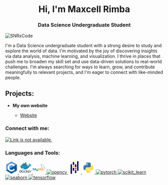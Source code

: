 <h1 align="center">Hi, I'm Maxcell Rimba</h1>

<h3 align="center">Data Science Undergraduate Student</h3>

 

<p align="left"> <img src=https://komarev.com/ghpvc/?username=SNRxCode&label=Profile%20views&color=0e75b6&style=flat alt="SNRxCode" /> </p>

<p> I'm a Data Science undergraduate student with a strong desire to study and explore the world of data. I'm motivated by the joy of discovering insights via data analysis, machine learning, and visualization. I thrive in places that push me to broaden my skill set and use data-driven solutions to real-world challenges. I'm always searching for ways to learn, grow, and contribute meaningfully to relevant projects, and I'm eager to connect with like-minded people.</p>

 

<h2>Projects:</h2>

 

- <b>My own website</b>

  - [Website](https://snrxcode.github.io/Portfolio-Webiste-V1.0)
 


<h3 align="left">Connect with me:</h3>

<p align="left">

<a href=https://www.linkedin.com/in/maxcellrimba target="blank"><img align="center" src=https://raw.githubusercontent.com/rahuldkjain/github-profile-readme-generator/master/src/images/icons/Social/linked-in-alt.svg alt="Link is not available." height="30" width="40" /></a>

</p>

 

<h3 align="left">Languages and Tools:</h3>

<p align="left"> 
 <a href=https://www.cprogramming.com/ target="_blank" rel="noreferrer"> 
  <img src=https://raw.githubusercontent.com/devicons/devicon/master/icons/c/c-original.svg alt="c" width="40" height="40"/> </a> 
 <a href=https://www.docker.com/ target="_blank" rel="noreferrer"> <img src=https://raw.githubusercontent.com/devicons/devicon/master/icons/docker/docker-original-wordmark.svg alt="docker" width="40" height="40"/> </a> 
 <a href=https://www.mysql.com/ target="_blank" rel="noreferrer"> <img src=https://raw.githubusercontent.com/devicons/devicon/master/icons/mysql/mysql-original-wordmark.svg alt="mysql" width="40" height="40"/> </a> 
 <a href=https://opencv.org/ target="_blank" rel="noreferrer"> <img src=https://www.vectorlogo.zone/logos/opencv/opencv-icon.svg alt="opencv" width="40" height="40"/> </a> 
 <a href=https://pandas.pydata.org/ target="_blank" rel="noreferrer"> <img src=https://raw.githubusercontent.com/devicons/devicon/2ae2a900d2f041da66e950e4d48052658d850630/icons/pandas/pandas-original.svg alt="pandas" width="40" height="40"/> </a> 
 <a href=https://www.python.org target="_blank" rel="noreferrer"> <img src=https://raw.githubusercontent.com/devicons/devicon/master/icons/python/python-original.svg alt="python" width="40" height="40"/> </a> 
 <a href=https://pytorch.org/ target="_blank" rel="noreferrer"> <img src=https://www.vectorlogo.zone/logos/pytorch/pytorch-icon.svg alt="pytorch" width="40" height="40"/> </a> <a href=https://scikit-learn.org/ target="_blank" rel="noreferrer"> <img src=https://upload.wikimedia.org/wikipedia/commons/0/05/Scikit_learn_logo_small.svg alt="scikit_learn" width="40" height="40"/> </a> <a href=https://seaborn.pydata.org/ target="_blank" rel="noreferrer"> <img src=https://seaborn.pydata.org/_images/logo-mark-lightbg.svg alt="seaborn" width="40" height="40"/> </a> 
 <a href=https://www.tensorflow.org target="_blank" rel="noreferrer"> <img src=https://www.vectorlogo.zone/logos/tensorflow/tensorflow-icon.svg alt="tensorflow" width="40" height="40"/> </a> </p>
